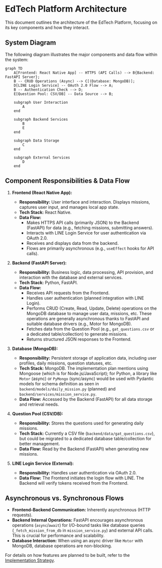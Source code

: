 # EdTech Platform Architecture

This document outlines the architecture of the EdTech Platform, focusing on its key components and how they interact.

## System Diagram

The following diagram illustrates the major components and data flow within the system:

```mermaid
graph TD
    A[Frontend: React Native App] -- HTTPS (API Calls) --> B{Backend: FastAPI Server};
    B -- CRUD Operations (Async) --> C[(Database: MongoDB)];
    D[LINE Login Service] -- OAuth 2.0 Flow --> A;
    B -- Authentication Check --> D;
    E[Question Pool: CSV/DB] -- Data Source --> B;

    subgraph User Interaction
        A
    end

    subgraph Backend Services
        B
        E
    end

    subgraph Data Storage
        C
    end

    subgraph External Services
        D
    end
```

## Component Responsibilities & Data Flow

1.  **Frontend (React Native App):**
    *   **Responsibility:** User interface and interaction. Displays missions, captures user input, and manages local app state.
    *   **Tech Stack:** React Native.
    *   **Data Flow:**
        *   Makes HTTPS API calls (primarily JSON) to the Backend (FastAPI) for data (e.g., fetching missions, submitting answers).
        *   Interacts with LINE Login Service for user authentication via OAuth 2.0.
        *   Receives and displays data from the backend.
        *   Flows are primarily asynchronous (e.g., `useEffect` hooks for API calls).

2.  **Backend (FastAPI Server):**
    *   **Responsibility:** Business logic, data processing, API provision, and interaction with the database and external services.
    *   **Tech Stack:** Python, FastAPI.
    *   **Data Flow:**
        *   Receives API requests from the Frontend.
        *   Handles user authentication (planned integration with LINE Login).
        *   Performs CRUD (Create, Read, Update, Delete) operations on the MongoDB database to manage user data, missions, etc. These operations are generally asynchronous thanks to FastAPI and suitable database drivers (e.g., Motor for MongoDB).
        *   Fetches data from the Question Pool (e.g., `gat_questions.csv` or a dedicated table/collection) to generate missions.
        *   Returns structured JSON responses to the Frontend.

3.  **Database (MongoDB):**
    *   **Responsibility:** Persistent storage of application data, including user profiles, daily missions, question statuses, etc.
    *   **Tech Stack:** MongoDB. The implementation plan mentions using Mongoose (which is for Node.js/JavaScript); for Python, a library like `Motor` (async) or `PyMongo` (sync/async) would be used with Pydantic models for schema definition as seen in `backend/models/daily_mission.py` (planned) and `backend/services/mission_service.py`.
    *   **Data Flow:** Accessed by the Backend (FastAPI) for all data storage and retrieval needs.

4.  **Question Pool (CSV/DB):**
    *   **Responsibility:** Stores the questions used for generating daily missions.
    *   **Tech Stack:** Currently a CSV file (`backend/data/gat_questions.csv`), but could be migrated to a dedicated database table/collection for better management.
    *   **Data Flow:** Read by the Backend (FastAPI) when generating new missions.

5.  **LINE Login Service (External):**
    *   **Responsibility:** Handles user authentication via OAuth 2.0.
    *   **Data Flow:** The Frontend initiates the login flow with LINE. The Backend will verify tokens received from the Frontend.

## Asynchronous vs. Synchronous Flows

-   **Frontend-Backend Communication:** Inherently asynchronous (HTTP requests).
-   **Backend Internal Operations:** FastAPI encourages asynchronous operations (`async`/`await`) for I/O-bound tasks like database queries (`_fetch_mission_from_db` in `mission_service.py`) and external API calls. This is crucial for performance and scalability.
-   **Database Interaction:** When using an async driver like `Motor` with MongoDB, database operations are non-blocking.

For details on how features are planned to be built, refer to the [Implementation Strategy](implementation_strategy.md). 
